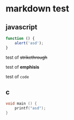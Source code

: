 # markdown test

## javascript

``` javascript
function () {
	alert('asd');
}
```

test of ~~strikethrough~~ 

test of **emphisis**

test of `code`

## c

``` c
void main () {
	printf("asd");
}
```